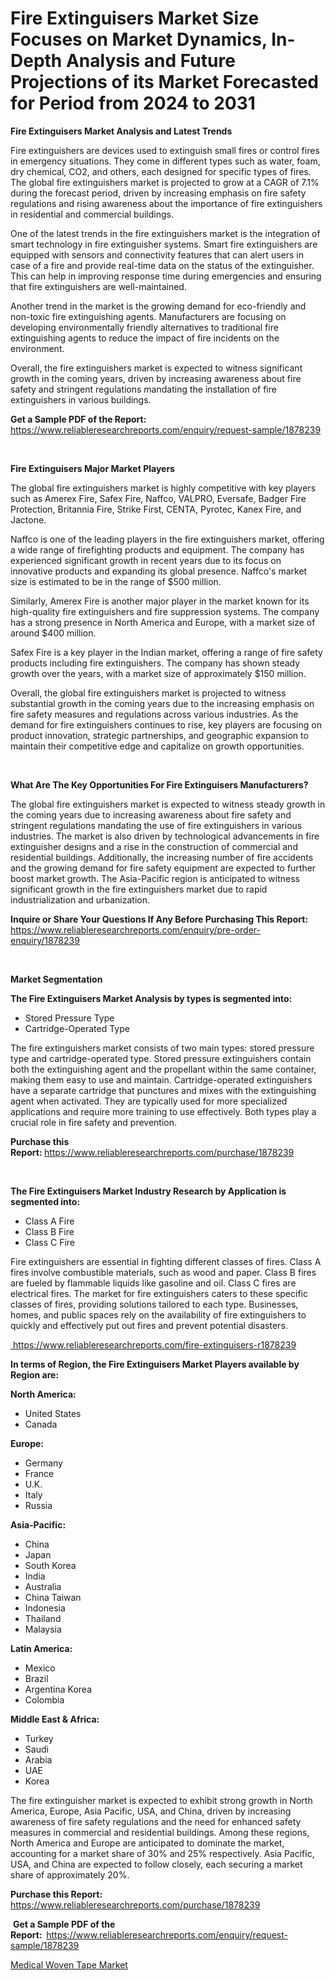 <p><h1>Fire Extinguisers Market Size Focuses on Market Dynamics, In-Depth Analysis and Future Projections of its Market Forecasted for Period from 2024 to 2031</h1></p><p><strong>Fire Extinguisers Market Analysis and Latest Trends</strong></p>
<p><p>Fire extinguishers are devices used to extinguish small fires or control fires in emergency situations. They come in different types such as water, foam, dry chemical, CO2, and others, each designed for specific types of fires. The global fire extinguishers market is projected to grow at a CAGR of 7.1% during the forecast period, driven by increasing emphasis on fire safety regulations and rising awareness about the importance of fire extinguishers in residential and commercial buildings.</p><p>One of the latest trends in the fire extinguishers market is the integration of smart technology in fire extinguisher systems. Smart fire extinguishers are equipped with sensors and connectivity features that can alert users in case of a fire and provide real-time data on the status of the extinguisher. This can help in improving response time during emergencies and ensuring that fire extinguishers are well-maintained.</p><p>Another trend in the market is the growing demand for eco-friendly and non-toxic fire extinguishing agents. Manufacturers are focusing on developing environmentally friendly alternatives to traditional fire extinguishing agents to reduce the impact of fire incidents on the environment.</p><p>Overall, the fire extinguishers market is expected to witness significant growth in the coming years, driven by increasing awareness about fire safety and stringent regulations mandating the installation of fire extinguishers in various buildings.</p></p>
<p><strong>Get a Sample PDF of the Report:&nbsp;</strong> <a href="https://www.reliableresearchreports.com/enquiry/request-sample/1878239">https://www.reliableresearchreports.com/enquiry/request-sample/1878239</a></p>
<p>&nbsp;</p>
<p><strong>Fire Extinguisers Major Market Players</strong></p>
<p><p>The global fire extinguishers market is highly competitive with key players such as Amerex Fire, Safex Fire, Naffco, VALPRO, Eversafe, Badger Fire Protection, Britannia Fire, Strike First, CENTA, Pyrotec, Kanex Fire, and Jactone. </p><p>Naffco is one of the leading players in the fire extinguishers market, offering a wide range of firefighting products and equipment. The company has experienced significant growth in recent years due to its focus on innovative products and expanding its global presence. Naffco's market size is estimated to be in the range of $500 million.</p><p>Similarly, Amerex Fire is another major player in the market known for its high-quality fire extinguishers and fire suppression systems. The company has a strong presence in North America and Europe, with a market size of around $400 million.</p><p>Safex Fire is a key player in the Indian market, offering a range of fire safety products including fire extinguishers. The company has shown steady growth over the years, with a market size of approximately $150 million.</p><p>Overall, the global fire extinguishers market is projected to witness substantial growth in the coming years due to the increasing emphasis on fire safety measures and regulations across various industries. As the demand for fire extinguishers continues to rise, key players are focusing on product innovation, strategic partnerships, and geographic expansion to maintain their competitive edge and capitalize on growth opportunities.</p></p>
<p>&nbsp;</p>
<p><strong>What Are The Key Opportunities For Fire Extinguisers Manufacturers?</strong></p>
<p><p>The global fire extinguishers market is expected to witness steady growth in the coming years due to increasing awareness about fire safety and stringent regulations mandating the use of fire extinguishers in various industries. The market is also driven by technological advancements in fire extinguisher designs and a rise in the construction of commercial and residential buildings. Additionally, the increasing number of fire accidents and the growing demand for fire safety equipment are expected to further boost market growth. The Asia-Pacific region is anticipated to witness significant growth in the fire extinguishers market due to rapid industrialization and urbanization.</p></p>
<p><strong>Inquire or Share Your Questions If Any Before Purchasing This Report:</strong> <a href="https://www.reliableresearchreports.com/enquiry/pre-order-enquiry/1878239">https://www.reliableresearchreports.com/enquiry/pre-order-enquiry/1878239</a></p>
<p>&nbsp;</p>
<p><strong>Market Segmentation</strong></p>
<p><strong>The Fire Extinguisers Market Analysis by types is segmented into:</strong></p>
<p><ul><li>Stored Pressure Type</li><li>Cartridge-Operated Type</li></ul></p>
<p><p>The fire extinguishers market consists of two main types: stored pressure type and cartridge-operated type. Stored pressure extinguishers contain both the extinguishing agent and the propellant within the same container, making them easy to use and maintain. Cartridge-operated extinguishers have a separate cartridge that punctures and mixes with the extinguishing agent when activated. They are typically used for more specialized applications and require more training to use effectively. Both types play a crucial role in fire safety and prevention.</p></p>
<p><strong>Purchase this Report:&nbsp;</strong><a href="https://www.reliableresearchreports.com/purchase/1878239">https://www.reliableresearchreports.com/purchase/1878239</a></p>
<p>&nbsp;</p>
<p><strong>The Fire Extinguisers Market Industry Research by Application is segmented into:</strong></p>
<p><ul><li>Class A Fire</li><li>Class B Fire</li><li>Class C Fire</li></ul></p>
<p><p>Fire extinguishers are essential in fighting different classes of fires. Class A fires involve combustible materials, such as wood and paper. Class B fires are fueled by flammable liquids like gasoline and oil. Class C fires are electrical fires. The market for fire extinguishers caters to these specific classes of fires, providing solutions tailored to each type. Businesses, homes, and public spaces rely on the availability of fire extinguishers to quickly and effectively put out fires and prevent potential disasters.</p></p>
<p><a href="https://www.reliableresearchreports.com/fire-extinguisers-r1878239">&nbsp;https://www.reliableresearchreports.com/fire-extinguisers-r1878239</a></p>
<p><strong>In terms of Region, the Fire Extinguisers Market Players available by Region are:</strong></p>
<p>
    <p> <strong> North America: </strong>
        <ul>
            <li>United States</li>
            <li>Canada</li>
        </ul>
        </p> 
    <p> <strong> Europe: </strong>
        <ul>
            <li>Germany</li>
            <li>France</li>
            <li>U.K.</li>
            <li>Italy</li>
            <li>Russia</li>
        </ul>
        </p> 
    <p> <strong> Asia-Pacific: </strong>
        <ul>
            <li>China</li>
            <li>Japan</li>
            <li>South Korea</li>
            <li>India</li>
            <li>Australia</li>
            <li>China Taiwan</li>
            <li>Indonesia</li>
            <li>Thailand</li>
            <li>Malaysia</li>
        </ul>
        </p> 
    <p> <strong> Latin America: </strong>
        <ul>
            <li>Mexico</li>
            <li>Brazil</li>
            <li>Argentina Korea</li>
            <li>Colombia</li>
        </ul>
        </p> 
    <p> <strong> Middle East & Africa: </strong>
        <ul>
            <li>Turkey</li>
            <li>Saudi</li>
            <li>Arabia</li>
            <li>UAE</li>
            <li>Korea</li>
        </ul>
    </p>
    </p>
<p><p>The fire extinguisher market is expected to exhibit strong growth in North America, Europe, Asia Pacific, USA, and China, driven by increasing awareness of fire safety regulations and the need for enhanced safety measures in commercial and residential buildings. Among these regions, North America and Europe are anticipated to dominate the market, accounting for a market share of 30% and 25% respectively. Asia Pacific, USA, and China are expected to follow closely, each securing a market share of approximately 20%.</p></p>
<p><strong>Purchase this Report: </strong><a href="https://www.reliableresearchreports.com/purchase/1878239">https://www.reliableresearchreports.com/purchase/1878239</a></p>
<p>&nbsp;<strong>Get a Sample PDF of the Report:&nbsp;&nbsp;</strong><a href="https://www.reliableresearchreports.com/enquiry/request-sample/1878239">https://www.reliableresearchreports.com/enquiry/request-sample/1878239</a></p>
<p><strong></strong></p>
<p><p><a href="https://fearless-okapi-6c8.notion.site/Medical-Woven-Tape-Market-Competitive-Analysis-Market-Trends-and-Forecast-to-2031-48bf826df081423bbf9e2a45c76ef0ca">Medical Woven Tape Market</a></p></p>